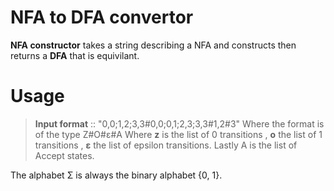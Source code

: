 # NFA to DFA convertor

**NFA constructor** takes a string describing a NFA and constructs then returns a **DFA** that is equivilant.

# Usage 
> **Input format** :: "0,0;1,2;3,3#0,0;0,1;2,3;3,3#1,2#3"
Where the format is of the type Z#O#ε#A
Where **z** is the list of 0 transitions , **o** the list of 1 transitions , **ε** the list of epsilon transitions.
Lastly A is the list of Accept states.

The alphabet Σ is always the binary alphabet {0, 1}.

